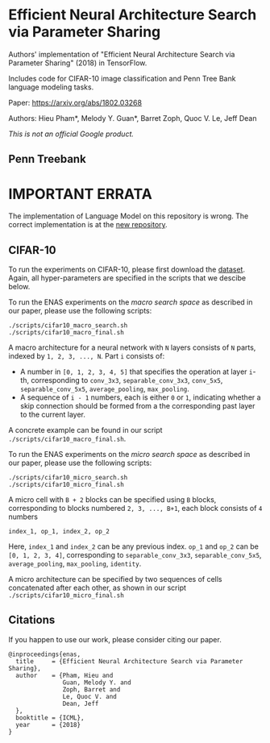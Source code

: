 # Efficient Neural Architecture Search via Parameter Sharing

Authors' implementation of "Efficient Neural Architecture Search via Parameter Sharing" (2018) in TensorFlow.

Includes code for CIFAR-10 image classification and Penn Tree Bank language modeling tasks.

Paper: https://arxiv.org/abs/1802.03268

Authors: Hieu Pham*, Melody Y. Guan*, Barret Zoph, Quoc V. Le, Jeff Dean

_This is not an official Google product._

## Penn Treebank

# IMPORTANT ERRATA
The implementation of Language Model on this repository is wrong. The correct implementation is at the [new repository](https://github.com/google-research/google-research/tree/master/enas_lm).

## CIFAR-10

To run the experiments on CIFAR-10, please first download the [dataset](https://www.cs.toronto.edu/~kriz/cifar.html). Again, all hyper-parameters are specified in the scripts that we descibe below.

To run the ENAS experiments on the _macro search space_ as described in our paper, please use the following scripts:
```
./scripts/cifar10_macro_search.sh
./scripts/cifar10_macro_final.sh
```

A macro architecture for a neural network with `N` layers consists of `N` parts, indexed by `1, 2, 3, ..., N`. Part `i` consists of:

* A number in `[0, 1, 2, 3, 4, 5]` that specifies the operation at layer `i`-th, corresponding to `conv_3x3`, `separable_conv_3x3`, `conv_5x5`, `separable_conv_5x5`, `average_pooling`, `max_pooling`.
* A sequence of `i - 1` numbers, each is either `0` or `1`, indicating whether a skip connection should be formed from a the corresponding past layer to the current layer.

A concrete example can be found in our script `./scripts/cifar10_macro_final.sh`.

To run the ENAS experiments on the _micro search space_ as described in our paper, please use the following scripts:
```
./scripts/cifar10_micro_search.sh
./scripts/cifar10_micro_final.sh
```

A micro cell with `B + 2` blocks can be specified using `B` blocks, corresponding to blocks numbered `2, 3, ..., B+1`, each block consists of `4` numbers
```
index_1, op_1, index_2, op_2
```
Here, `index_1` and `index_2` can be any previous index. `op_1` and `op_2` can be `[0, 1, 2, 3, 4]`, corresponding to `separable_conv_3x3`, `separable_conv_5x5`, `average_pooling`, `max_pooling`, `identity`.

A micro architecture can be specified by two sequences of cells concatenated after each other, as shown in our script `./scripts/cifar10_micro_final.sh`

## Citations

If you happen to use our work, please consider citing our paper.
```
@inproceedings{enas,
  title     = {Efficient Neural Architecture Search via Parameter Sharing},
  author    = {Pham, Hieu and
               Guan, Melody Y. and
               Zoph, Barret and
               Le, Quoc V. and
               Dean, Jeff
  },
  booktitle = {ICML},
  year      = {2018}
}
```
